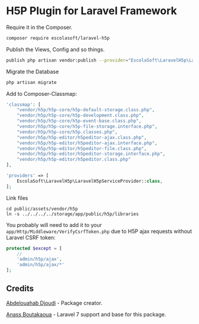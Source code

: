 # H5P Plugin for Laravel Framework

Require it in the Composer.

```bash
composer require escolasoft/laravel-h5p
```

Publish the Views, Config and so things.

```bash
publish php artisan vendor:publish --provider="EscolaSoft\LaravelH5p\LaravelH5pServiceProvider"
```

Migrate the Database

```bash
php artisan migrate
```

Add to Composer-Classmap:

```php
'classmap': [
    "vendor/h5p/h5p-core/h5p-default-storage.class.php",
    "vendor/h5p/h5p-core/h5p-development.class.php",
    "vendor/h5p/h5p-core/h5p-event-base.class.php",
    "vendor/h5p/h5p-core/h5p-file-storage.interface.php",
    "vendor/h5p/h5p-core/h5p.classes.php",
    "vendor/h5p/h5p-editor/h5peditor-ajax.class.php",
    "vendor/h5p/h5p-editor/h5peditor-ajax.interface.php",
    "vendor/h5p/h5p-editor/h5peditor-file.class.php",
    "vendor/h5p/h5p-editor/h5peditor-storage.interface.php",
    "vendor/h5p/h5p-editor/h5peditor.class.php"
],
```

```php
'providers' => [
    EscolaSoft\LaravelH5p\LaravelH5pServiceProvider::class,
];
```

Link files

```
cd public/assets/vendor/h5p
ln -s ../../../../storage/app/public/h5p/libraries
```

You probably will need to add it to your `app/Http/Middleware/VerifyCsrfToken.php` due to H5P ajax requests without Laravel CSRF token:

```php
protected $except = [
    //
    'admin/h5p/ajax',
    'admin/h5p/ajax/*'
];
```

## Credits

[Abdelouahab Djoudi](https://github.com/djoudi/Laravel-H5P) - Package creator.

[Anass Boutakaoua](https://github.com/soyamore/Laravel-H5P) - Laravel 7 support and base for this package.
